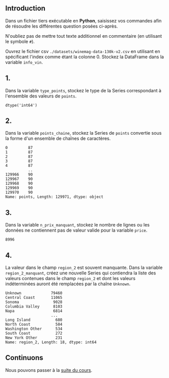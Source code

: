 ## Introduction 

Dans un fichier tiers exécutable en **Python**, saisissez vos commandes afin de résoudre les différentes question posées ci-après.

N'oubliez pas de mettre tout texte additionnel en commentaire (en utilisant le symbole `#`).

Ouvrez le fichier csv `./datasets/winemag-data-130k-v2.csv` en utilisant en spécificant l'index comme étant la colonne 0. Stockez la DataFrame dans la variable `info_vin`.

## 1.

Dans la variable `type_points`, stockez le type de la Series correspondant à l'ensemble des valeurs de `points`.

```
dtype('int64')
```

## 2.

Dans la variable `points_chaine`, stockez la Series de `points` convertie sous la forme d'un ensemble de chaînes de caractères.

```
0         87
1         87
2         87
3         87
4         87
          ..
129966    90
129967    90
129968    90
129969    90
129970    90
Name: points, Length: 129971, dtype: object
```

## 3.

Dans la variable `n_prix_manquant`, stockez le nombre de lignes ou les données ne contiennent pas de valeur valide pour la variable `price`.

```
8996
```

## 4.

La valeur dans le champ `region_2` est souvent manquante. Dans la variable `region_2_manquant`, créez une nouvelle Series qui contiendra la liste des valeurs contenues dans le champ `region_2` et dont les valeurs indéterminées auront été remplacées par la chaîne `Unknown`.

```
Unknown             79460
Central Coast       11065
Sonoma               9028
Columbia Valley      8103
Napa                 6814
                    ...  
Long Island           680
North Coast           584
Washington Other      534
South Coast           272
New York Other        231
Name: region_2, Length: 18, dtype: int64
```

## Continuons

Nous pouvons passer à la [suite du cours](./6_renaming-and-combining.md).
